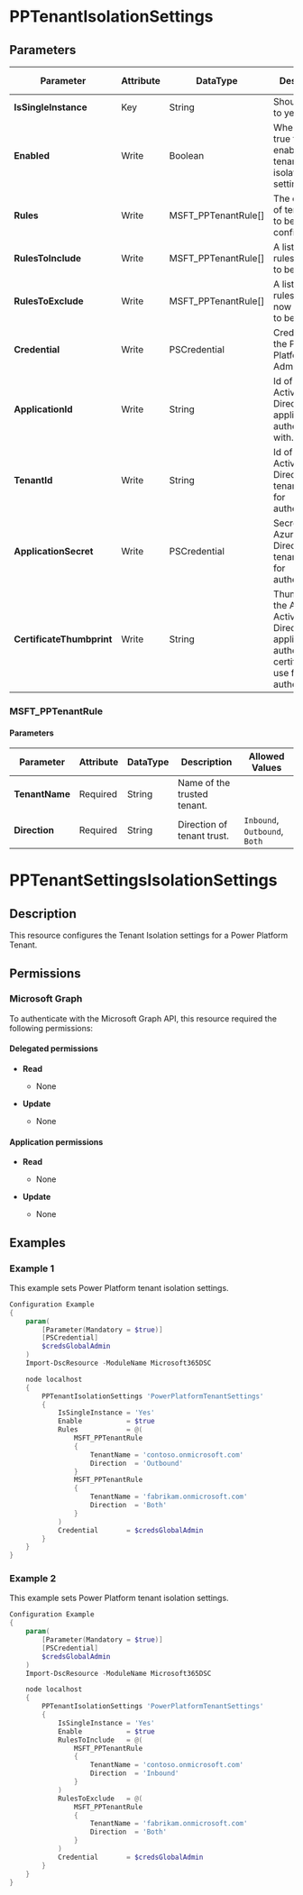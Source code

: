 ﻿# PPTenantIsolationSettings

## Parameters

| Parameter | Attribute | DataType | Description | Allowed Values |
| --- | --- | --- | --- | --- |
| **IsSingleInstance** | Key | String | Should be set to yes | `Yes` |
| **Enabled** | Write | Boolean | When set to true this will enable the tenant isolation settings. | |
| **Rules** | Write | MSFT_PPTenantRule[] | The exact list of tenant rules to be configured. | |
| **RulesToInclude** | Write | MSFT_PPTenantRule[] | A list of tenant rules that has to be added. | |
| **RulesToExclude** | Write | MSFT_PPTenantRule[] | A list of tenant rules that is now allowed to be added. | |
| **Credential** | Write | PSCredential | Credentials of the Power Platform Admin | |
| **ApplicationId** | Write | String | Id of the Azure Active Directory application to authenticate with. | |
| **TenantId** | Write | String | Id of the Azure Active Directory tenant used for authentication. | |
| **ApplicationSecret** | Write | PSCredential | Secret of the Azure Active Directory tenant used for authentication. | |
| **CertificateThumbprint** | Write | String | Thumbprint of the Azure Active Directory application's authentication certificate to use for authentication. | |

### MSFT_PPTenantRule

#### Parameters

| Parameter | Attribute | DataType | Description | Allowed Values |
| --- | --- | --- | --- | --- |
| **TenantName** | Required | String | Name of the trusted tenant. | |
| **Direction** | Required | String | Direction of tenant trust. | `Inbound`, `Outbound`, `Both` |

# PPTenantSettingsIsolationSettings

## Description

This resource configures the Tenant Isolation settings for a Power Platform Tenant.

## Permissions

### Microsoft Graph

To authenticate with the Microsoft Graph API, this resource required the following permissions:

#### Delegated permissions

- **Read**

    - None

- **Update**

    - None

#### Application permissions

- **Read**

    - None

- **Update**

    - None

## Examples

### Example 1

This example sets Power Platform tenant isolation settings.

```powershell
Configuration Example
{
    param(
        [Parameter(Mandatory = $true)]
        [PSCredential]
        $credsGlobalAdmin
    )
    Import-DscResource -ModuleName Microsoft365DSC

    node localhost
    {
        PPTenantIsolationSettings 'PowerPlatformTenantSettings'
        {
            IsSingleInstance = 'Yes'
            Enable           = $true
            Rules            = @(
                MSFT_PPTenantRule
                {
                    TenantName = 'contoso.onmicrosoft.com'
                    Direction  = 'Outbound'
                }
                MSFT_PPTenantRule
                {
                    TenantName = 'fabrikam.onmicrosoft.com'
                    Direction  = 'Both'
                }
            )
            Credential       = $credsGlobalAdmin
        }
    }
}
```

### Example 2

This example sets Power Platform tenant isolation settings.

```powershell
Configuration Example
{
    param(
        [Parameter(Mandatory = $true)]
        [PSCredential]
        $credsGlobalAdmin
    )
    Import-DscResource -ModuleName Microsoft365DSC

    node localhost
    {
        PPTenantIsolationSettings 'PowerPlatformTenantSettings'
        {
            IsSingleInstance = 'Yes'
            Enable           = $true
            RulesToInclude   = @(
                MSFT_PPTenantRule
                {
                    TenantName = 'contoso.onmicrosoft.com'
                    Direction  = 'Inbound'
                }
            )
            RulesToExclude   = @(
                MSFT_PPTenantRule
                {
                    TenantName = 'fabrikam.onmicrosoft.com'
                    Direction  = 'Both'
                }
            )
            Credential       = $credsGlobalAdmin
        }
    }
}
```

